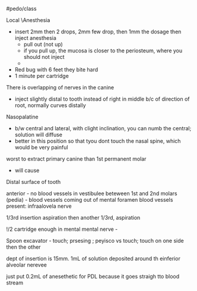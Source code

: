 #pedo/class 

Local \Anesthesia
- insert 2mm then 2 drops, 2mm few drop, then 1mm the dosage then inject anesthesia
	- pull out (not up)
	- if you pull up, the mucosa is closer to the periosteum, where you should not inject
	- 
- Red bug with 6 feet they bite hard
- 1 minute per cartridge

There is overlapping of nerves in the canine

- inject slightly distal to tooth instead of right in middle b/c of direction of root, normally curves distally

Nasopalatine
- b/w central and lateral, with clight inclination, you can numb the central; solution will diffuse
- better in this position so that tyou dont touch the nasal spine, which would be very painful

worst to extract primary canine than 1st permanent molar
- will cause

Distal surface of tooth

anterior - no blood vessels in vestibulee
beteween 1st and 2nd molars (pedia) - blood vessels coming out of mental foramen
blood vessels present:
infraalovela nerve

1/3rd insertion aspiration then another 1/3rd, aspiration

!/2 cartridge enough in mental mental nerve - 

Spoon excavator - touch; prsesing ; peyisco vs touch; touch on one side then the other

dept of insertion is 15mm.
1mL of solution deposited around th einferior alveolar nerevee

just put 0.2mL of anesethetic for PDL because it goes straigh tto blood stream